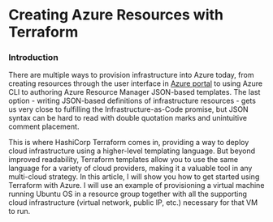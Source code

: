 # Creating Azure Resources with Terraform

### Introduction

There are multiple ways to provision infrastructure into Azure today, from creating resources through the user interface in [Azure portal](http://portal.azure.com) to using Azure CLI to authoring Azure Resource Manager JSON-based templates. The last option - writing JSON-based definitions of infrastructure resources - gets us very close to fulfilling the Infrastructure-as-Code promise, but JSON syntax can be hard to read with double quotation marks and unintuitive comment placement.

This is where HashiCorp Terraform comes in, providing a way to deploy cloud infrastructure using a higher-level templating language. But beyond improved readability, Terraform templates allow you to use the same language for a variety of cloud providers, making it a valuable tool in any multi-cloud strategy. In this article, I will show you how to get started using Terraform with Azure. I will use an example of provisioning a virtual machine running Ubuntu OS in a resource group together with all the supporting cloud infrastructure (virtual network, public IP, etc.) necessary for that VM to run.
